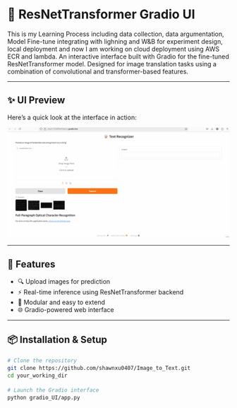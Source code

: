 # 🧠 ResNetTransformer Gradio UI

This is my Learning Process including data collection, data argumentation, Model Fine-tune integrating with lighning and W&B for experiment design, local deployment and now I am working on cloud deployment using AWS ECR and lambda.
An interactive interface built with Gradio for the fine-tuned ResNetTransformer model. Designed for image translation tasks using a combination of convolutional and transformer-based features.

---

## ✨ UI Preview

Here’s a quick look at the interface in action:

![Gradio UI Demo](UI_demo.gif)

---

## 🚀 Features

- 🔍 Upload images for prediction
- ⚡ Real-time inference using ResNetTransformer backend
- 🧩 Modular and easy to extend
- 🌐 Gradio-powered web interface

---

## 📦 Installation & Setup

```bash
# Clone the repository
git clone https://github.com/shawnxu0407/Image_to_Text.git
cd your_working_dir

# Launch the Gradio interface
python gradio_UI/app.py
